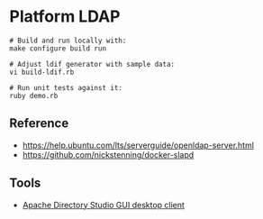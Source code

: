# Platform LDAP

    # Build and run locally with:
    make configure build run

    # Adjust ldif generator with sample data:
    vi build-ldif.rb

    # Run unit tests against it:
    ruby demo.rb

## Reference

  * https://help.ubuntu.com/lts/serverguide/openldap-server.html
  * https://github.com/nickstenning/docker-slapd

## Tools

  * [Apache Directory Studio GUI desktop client](https://directory.apache.org/studio/downloads.html)